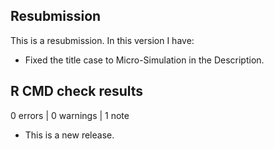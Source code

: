 ## Resubmission

This is a resubmission. In this version I have:

* Fixed the title case to Micro-Simulation in the Description.

## R CMD check results

0 errors | 0 warnings | 1 note

* This is a new release.
